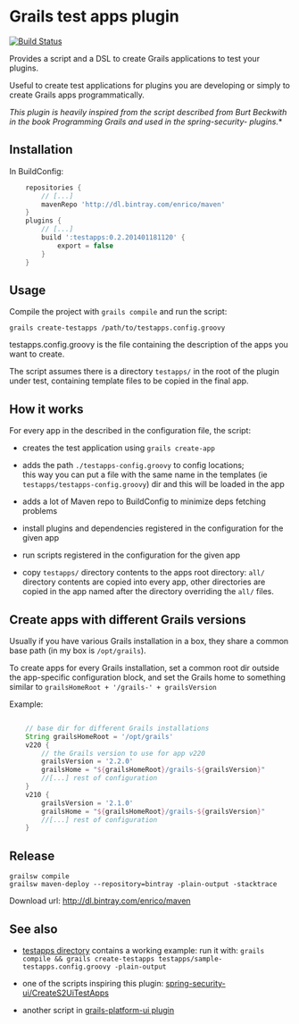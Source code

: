 Grails test apps plugin
=======================

[![Build Status](https://travis-ci.org/enr/grails-testapps.png?branch=master)](https://travis-ci.org/enr/grails-testapps)

Provides a script and a DSL to create Grails applications to test your plugins.

Useful to create test applications for plugins you are developing or simply to create Grails apps programmatically.

**This plugin is heavily inspired from the script described from Burt Beckwith in the book Programming Grails and used in the spring-security-* plugins.**


Installation
------------

In BuildConfig:

```groovy
    repositories {
        // [...]
        mavenRepo 'http://dl.bintray.com/enrico/maven'
    }
    plugins {
        // [...]
        build ':testapps:0.2.201401181120' {
            export = false
        }
    }
```

Usage
-----

Compile the project with `grails compile` and run the script:

    grails create-testapps /path/to/testapps.config.groovy

testapps.config.groovy is the file containing the description of the apps you want to create.

The script assumes there is a directory `testapps/` in the root of the plugin under test, containing template files to be copied in the final app.


How it works
------------

For every app in the described in the configuration file, the script:

- creates the test application using `grails create-app`

- adds the path `./testapps-config.groovy` to config locations;  
  this way you can put a file with the same name in the templates (ie `testapps/testapps-config.groovy`) dir and this will be loaded in the app

- adds a lot of Maven repo to BuildConfig to minimize deps fetching problems

- install plugins and dependencies registered in the configuration for the given app

- run scripts registered in the configuration for the given app

- copy `testapps/` directory contents to the apps root directory:
  `all/` directory contents are copied into every app, other directories are copied in the app named after the directory overriding the `all/` files.


Create apps with different Grails versions
------------------------------------------

Usually if you have various Grails installation in a box, they share a common base path (in my box is `/opt/grails`).

To create apps for every Grails installation, set a common root dir outside the app-specific configuration block, and
set the Grails home to something similar to `grailsHomeRoot + '/grails-' + grailsVersion`

Example:

```groovy

    // base dir for different Grails installations
    String grailsHomeRoot = '/opt/grails'
    v220 {
        // the Grails version to use for app v220
        grailsVersion = '2.2.0'
        grailsHome = "${grailsHomeRoot}/grails-${grailsVersion}"
        //[...] rest of configuration
    }
    v210 {
        grailsVersion = '2.1.0'
        grailsHome = "${grailsHomeRoot}/grails-${grailsVersion}"
        //[...] rest of configuration
    }

```

Release
-------

    grailsw compile
    grailsw maven-deploy --repository=bintray -plain-output -stacktrace

Download url: http://dl.bintray.com/enrico/maven

See also
--------

- [testapps directory](testapps) contains a working example: run it with: `grails compile && grails create-testapps testapps/sample-testapps.config.groovy -plain-output`

- one of the scripts inspiring this plugin: [spring-security-ui/CreateS2UiTestApps](https://github.com/grails-plugins/grails-spring-security-ui/blob/master/scripts/CreateS2UiTestApps.groovy)

- another script in [grails-platform-ui plugin](https://github.com/MerryCoders/grails-platform-ui/blob/master/scripts/CreatePlatformUiTestApps.groovy)

